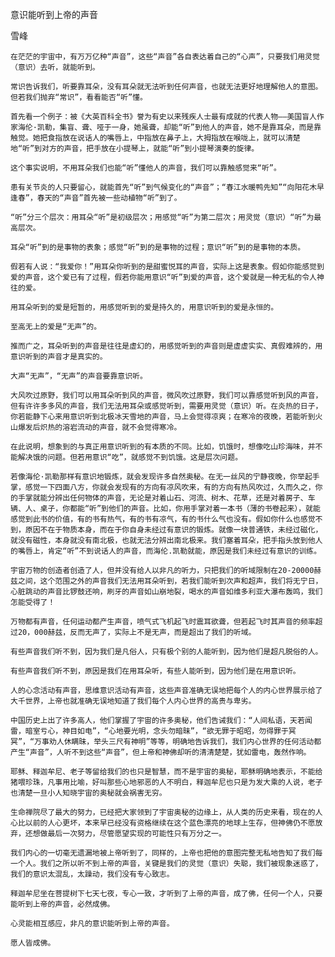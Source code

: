 意识能听到上帝的声音

雪峰


    在茫茫的宇宙中，有万万亿种“声音”，这些“声音”各自表达着自己的“心声”，只要我们用灵觉（意识）去听，就能听到。

    常识告诉我们，听要靠耳朵，没有耳朵就无法听到任何声音，也就无法更好地理解他人的意图。但若我们抛弃“常识”，看看能否“听”懂。

    首先看一个例子：被《大英百科全书》誉为有史以来残疾人士最有成就的代表人物——美国盲人作家海伦·凯勒，集盲、聋、哑于一身，她虽聋，却能“听”到他人的声音，她不是靠耳朵，而是靠触觉。她把食指放在说话人的嘴唇上，中指放在鼻子上，大拇指放在喉咙上，就可以清楚地“听”到对方的声音，把手放在小提琴上，就能“听”到小提琴演奏的旋律。

    这个事实说明，不用耳朵我们也能“听”懂他人的声音，我们可以靠触感觉来“听”。

    患有关节炎的人只要留心，就能首先“听”到气候变化的“声音”；“春江水暖鸭先知”“向阳花木早逢春”，春天的“声音”首先被一些动植物“听”到了。

    “听”分三个层次：用耳朵“听”是初级层次；用感觉“听”为第二层次；用灵觉（意识）“听”为最高层次。

    耳朵“听”到的是事物的表象；感觉“听”到的是事物的过程；意识“听”到的是事物的本质。

    假若有人说：“我爱你！”用耳朵你听到的是甜蜜悦耳的声音，实际上这是表象。假如你能感觉到爱的声音，这个爱已有了过程，假若你能用意识“听”到爱的声音，这个爱就是一种无私的令人神往的爱。

    用耳朵听到的爱是短暂的，用感觉听到的爱是持久的，用意识听到的爱是永恒的。

    至高无上的爱是“无声”的。

    推而广之，耳朵听到的声音是往往是虚幻的，用感觉听到的声音则是虚虚实实、真假难辨的，用意识听到的声音才是真实的。

    大声“无声”，“无声”的声音要靠意识听。

    大风吹过原野，我们可以用耳朵听到风的声音，微风吹过原野，我们可以靠感觉听到风的声音，但有许许多多风的声音，我们无法用耳朵或感觉听到，需要用灵觉（意识）听。在炎热的日子，你若能静下心来用意识听到北极冰天雪地的声音，马上会觉得凉爽；在寒冷的夜晚，若能听到火山爆发后炽热的溶岩流动的声音，就不会觉得寒冷。

    在此说明，想象到的与真正用意识听到的有本质的不同。比如，饥饿时，想像吃山珍海味，并不能解决饿的问题。但若用意识“吃”，就感觉不到饥饿。这是层次问题。

    若像海伦·凯勒那样有意识地锻炼，就会发现许多自然奥秘。在无一丝风的宁静夜晚，你举起手掌，感觉一下四面八方，你就会发现有的方向有凉风吹来，有的方向有热风吹过，久而久之，你的手掌就能分辨出任何物体的声音，无论是对着山石、河流、树木、花草，还是对着房子、车辆、人、桌子，你都能“听”到他们的声音。比如，你用手掌对着一本书（薄的书卷起来），就能感觉到此书的价值，有的书有热气，有的书有凉气，有的书什么气也没有。假如你什么也感觉不到，原因不在于物质本身，而在于你自身未经过有意识的锻炼。就像一块普通铁，未经过磁化，就没有磁性，本身就没有南北极，也就无法分辨出南北极来。我们塞着耳朵，把手指头放到他人的嘴唇上，肯定“听”不到说话人的声音，而海伦.凯勒就能，原因是我们未经过有意识的训练。

    宇宙万物的创造者创造了人，但并没有给人以非凡的听力，只把我们的听域限制在20-20000赫兹之间，这个范围之外的声音我们无法用耳朵听到，若我们能听到次声和超声，我们将无宁日，心脏跳动的声音比锣鼓还响，刷牙的声音如山崩地裂，喝水的声音如维多利亚大瀑布轰鸣，我们怎能受得了！

    万物都有声音，任何运动都产生声音，喷气式飞机起飞时震耳欲聋，但若起飞时其声音的频率超过20，000赫兹，反而无声了，实际上不是无声，而是超出了我们的听域。

    有些声音我们听不到，因为我们是凡俗人，只有极个别的人能听到，因为他们是超凡脱俗的人。

    有些声音我们听不到，原因是我们在用耳朵听，有些人能听到，因为他们是在用意识听。

    人的心念活动有声音，思维意识活动有声音，这些声音准确无误地把每个人的内心世界展示给了大千世界，上帝也就准确无误地知道了我们每个人内心世界的高贵与卑劣。

    中国历史上出了许多高人，他们掌握了宇宙的许多奥秘，他们告诫我们：“人间私语，天若闻雷，暗室亏心，神目如电”，“心地要光明，念头勿暗昧”，“欲无罪于昭昭，勿得罪于冥冥”，“万事劝人休瞒昧，举头三尺有神明”等等，明确地告诉我们，我们内心世界的任何活动都产生“声音”，人听不到这些“声音”，但上帝和神佛却听的清清楚楚，犹如雷电，轰然作响。

    耶稣、释迦牟尼、老子等留给我们的也只是智慧，而不是宇宙的奥秘，耶稣明确地表示，不能给猪喂珍珠，凡事用比喻，好叫那些心地邪恶的人不明白，释迦牟尼也只是为发大乘的人说，老子也清楚一旦小人知晓宇宙的奥秘就会祸害无穷。

    生命禅院尽了最大的努力，已经把大家领到了宇宙奥秘的边缘上，从人类的历史来看，现在的人心比以前的人心更坏，本来早已经没有资格继续在这个蓝色漂亮的地球上生存，但神佛仍不愿放弃，还想做最后一次努力，尽管愿望实现的可能性只有万分之一。

    我们内心的一切毫无遗漏地被上帝听到了，同样的，上帝也把他的意图完整无私地告知了我们每一个人。我们之所以听不到上帝的声音，关键是我们的灵觉（意识）失聪，我们被现象迷惑了，我们的意识太混乱，太躁动，我们没有专心致志。

    释迦牟尼坐在菩提树下七天七夜，专心一致，才听到了上帝的声音，成了佛，任何一个人，只要能听到上帝的声音，必然成佛。

    心灵能相互感应，非凡的意识能听到上帝的声音。

    愿人皆成佛。




